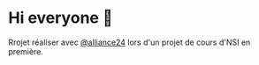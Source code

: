 # Hi everyone 👋
Rrojet réaliser avec [@alliance24](https://github.com/alliance24)  lors d'un projet de cours d'NSI en première.
